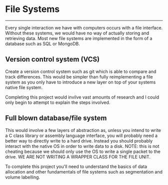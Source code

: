 # File Systems
***
Every single interaction we have with computers occurs with a file interface. Without these systems, we would have no way of actually storing and retrieving data. Most new file systems are implemented in the form of a database such as SQL or MongoDB.

## Version control system (VCS)
Create a version control system such as git which is able to compare and track differences. This would be simpler than fully reimplementing a file system as you only have to introduce a new layer on top of your systems native file system.

Completing this project would invilve vast amounts of research and I could only begin to attempt to explain the steps involved.

## Full blown database/file system
This would involve a few layers of abstraction as, unless you intend to write a C class library or assembly language interface, you will probably need a better way to directly write to a hard drive. Instead you should probably interact with the native OS in order to write data to a disk. NOTE: this is not cheating because we should only use the OS to write a single packet to the drive. WE ARE NOT WRITING A WRAPPER CLASS FOR THE FILE UNIT.

To complete this project you'll need to understand the basics of data allocation and other fundamentals of file systems such as segmentation and volume labelling. 